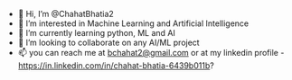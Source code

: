 - 👋 Hi, I’m @ChahatBhatia2
- 👀 I’m interested in Machine Learning and Artificial Intelligence
- 🌱 I’m currently learning python, ML and AI 
- 💞️ I’m looking to collaborate on any AI/ML project 
- 📫 you can reach me at bchahat2@gmail.com or at my linkedin profile -https://in.linkedin.com/in/chahat-bhatia-6439b011b?

<!---
ChahatBhatia2/ChahatBhatia2 is a ✨ special ✨ repository because its `README.md` (this file) appears on your GitHub profile.
You can click the Preview link to take a look at your changes.
--->
